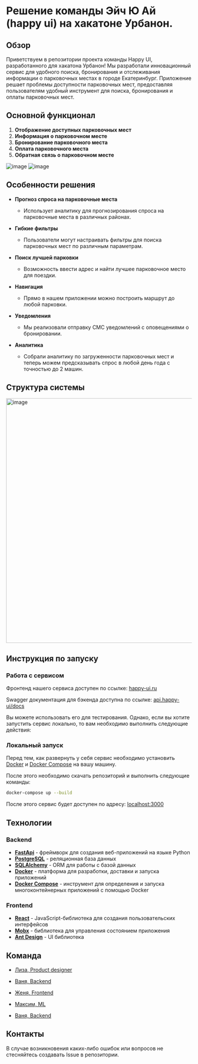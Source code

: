 # Решение команды Эйч Ю Ай (happy ui) на хакатоне Урбанон.

## Обзор

Приветствуем в репозитории проекта команды Happy UI, разработанного для хакатона Урбанон! Мы разработали инновационный сервис для удобного поиска, бронирования и отслеживания информации о парковочных местах в городе Екатеринбург. Приложение решает проблемы доступности парковочных мест, предоставляя пользователям удобный инструмент для поиска, бронирования и оплаты парковочных мест.

## Основной функционал

1. **Отображение доступных парковочных мест**
2. **Информация о парковочном месте**
3. **Бронирование парковочного места**
4. **Оплата парковочного места**
5. **Обратная связь о парковочном месте**
  
![image](https://github.com/avalanche05/urbaton/assets/21103882/b7684827-4582-4838-bf74-dc567131ad41)
![image](https://github.com/avalanche05/urbaton/assets/21103882/4c43a624-716a-4bf9-a482-835b7a694302)

## Особенности решения

- **Прогноз спроса на парковочные места**
  - Использует аналитику для прогнозирования спроса на парковочные места в различных районах.

- **Гибкие фильтры**
  - Пользователи могут настраивать фильтры для поиска парковочных мест по различным параметрам.

- **Поиск лучшей парковки**
  - Возможность ввести адрес и найти лучшее парковочное место для поездки.
 
- **Навигация**
  - Прямо в нашем приложении можно построить маршрут до любой парковки.

- **Уведомления**
  - Мы реализовали отправку СМС уведомлений с оповещениями о бронировании.

- **Аналитика**
  - Собрали аналитику по загруженности парковочных мест и теперь можем предсказывать спрос в любой день года с точностью до 2 машин.
 
## Структура системы

<img width="663" alt="image" src="https://github.com/avalanche05/urbaton/assets/21103882/d6140779-a283-434a-92b4-4283b1002f3a">

## Инструкция по запуску

### Работа с сервисом

Фронтенд нашего сервиса доступен по ссылке:  [happy-ui.ru](http://happy-ui.ru)

Swagger документация для бэкенда доступна по ссылке: [api.happy-ui/docs](http://api.happy-ui/docs/)

Вы можете использовать его для тестирования. Однако, если вы хотите запустить сервис локально, то вам необходимо выполнить следующие действия:

### Локальный запуск

Перед тем, как развернуть у себя сервис необходимо установить [Docker](https://docs.docker.com/get-docker/) и [Docker Compose](https://docs.docker.com/compose/install) на вашу машину.

После этого необходимо скачать репозиторий и выполнить следующие команды:

```bash
docker-compose up --build
```

После этого сервис будет доступен по адресу: [localhost:3000](http://localhost:3000)

## Технологии

### Backend

- [**FastApi**](https://fastapi.tiangolo.com/) - фреймворк для создания веб-приложений на языке Python
- [**PostgreSQL**](https://www.postgresql.org/) - реляционная база данных
- [**SQLAlchemy**](https://www.sqlalchemy.org/) - ORM для работы с базой данных
- [**Docker**](https://www.docker.com/) - платформа для разработки, доставки и запуска приложений
- [**Docker Compose**](https://docs.docker.com/compose/) - инструмент для определения и запуска многоконтейнерных приложений с помощью Docker

### Frontend

- [**React**](https://reactjs.org/) - JavaScript-библиотека для создания пользовательских интерфейсов
- [**Mobx**](https://mobx.js.org/) - библиотека для управления состоянием приложения
- [**Ant Design**](https://ant.design/) - UI библиотека

## Команда

- [Лиза, Product designer](https://t.me/dvij_designer)

- [Ваня, Backend](https://t.me/maj0rio)

- [Женя, Frontend](https://t.me/shmate)

- [Максим, ML](https://t.me/mrapplexz)

- [Ваня, Backend](https://t.me/avalanche05)


## Контакты

В случае возникновения каких-либо ошибок или вопросов не стесняйтесь создавать Issue в репозитории. 
